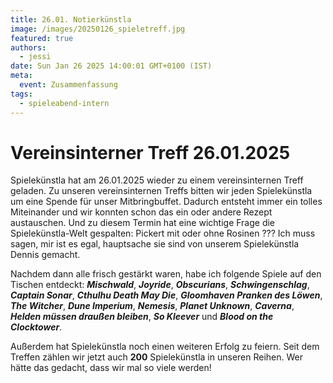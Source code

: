 ```yaml
---
title: 26.01. Notierkünstla
image: /images/20250126_spieletreff.jpg
featured: true
authors:
  - jessi
date: Sun Jan 26 2025 14:00:01 GMT+0100 (IST)
meta:
  event: Zusammenfassung
tags:
  - spieleabend-intern
---
```


# Vereinsinterner Treff 26.01.2025

Spielekünstla hat am 26.01.2025 wieder zu einem vereinsinternen Treff geladen. Zu unseren vereinsinternen Treffs bitten wir jeden Spielekünstla um eine Spende für unser Mitbringbuffet. Dadurch entsteht immer ein tolles Miteinander und wir konnten schon das ein oder andere Rezept austauschen. Und zu diesem Termin hat eine wichtige Frage die Spielekünstla-Welt gespalten: Pickert mit oder ohne Rosinen ??? Ich muss sagen, mir ist es egal, hauptsache sie sind von unserem Spielekünstla Dennis gemacht.

Nachdem dann alle frisch gestärkt waren, habe ich folgende Spiele auf den Tischen entdeckt: ***Mischwald***, ***Joyride***, ***Obscurians***, ***Schwingenschlag***, ***Captain Sonar***, ***Cthulhu Death May Die***, ***Gloomhaven Pranken des Löwen***, ***The Witcher***, ***Dune Imperium***, ***Nemesis***, ***Planet Unknown***, ***Caverna***, ***Helden müssen draußen bleiben***, ***So Kleever*** und ***Blood on the Clocktower***.

Außerdem hat Spielekünstla noch einen weiteren Erfolg zu feiern. Seit dem Treffen zählen wir jetzt auch **200** Spielekünstla in unseren Reihen. Wer hätte das gedacht, dass wir mal so viele werden!
